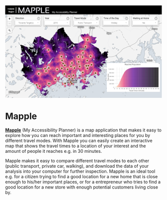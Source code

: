 ![](img/Mapple_Promo.png)

# Mapple

**[Mapple](http://86.50.170.183:8080)** (My Accessibility Planner) is a map application that makes it easy to explore how you can reach important and interesting places for you by
different travel modes. With Mapple you can easily create an interactive map that shows the travel times to a location of your interest and the amount of
people it reaches e.g. in 30 minutes.

Mapple makes it easy to compare different travel modes to each other (public transport, private car, walking), and download the data of your analysis into
your computer for further inspection. Mapple is an ideal tool e.g. for a citizen trying to find a good location for a new home that is close enough to his/her
important places, or for a entrepreneur who tries to find a good location for a new store with enough potential customers living close by.


